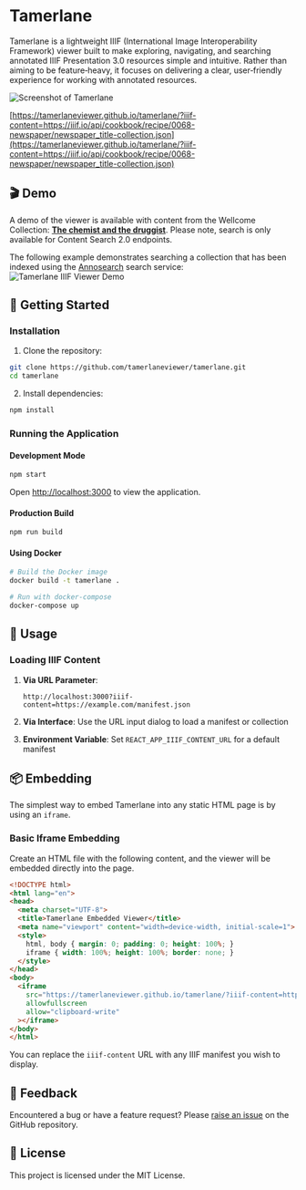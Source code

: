 # Tamerlane

Tamerlane is a lightweight IIIF (International Image Interoperability Framework) viewer built to make exploring, navigating, and searching annotated IIIF Presentation 3.0 resources simple and intuitive. Rather than aiming to be feature‑heavy, it focuses on delivering a clear, user‑friendly experience for working with annotated resources.

![Screenshot of Tamerlane](assets/screenshot.png)

[https://tamerlaneviewer.github.io/tamerlane/?iiif-content=https://iiif.io/api/cookbook/recipe/0068-newspaper/newspaper_title-collection.json](https://tamerlaneviewer.github.io/tamerlane/?iiif-content=https://iiif.io/api/cookbook/recipe/0068-newspaper/newspaper_title-collection.json)

## 🎬 Demo

A demo of the viewer is available with content from the Wellcome Collection: 
[**The chemist and the druggist**](https://tamerlaneviewer.github.io/tamerlane/?iiif-content=https://iiif.wellcomecollection.org/presentation/b19974760). Please note, search is only available for Content Search 2.0 endpoints. 

The following example demonstrates searching a collection that has been indexed using the [Annosearch](https://github.com/nationalarchives/annosearch) search service: 
![Tamerlane IIIF Viewer Demo](/assets/demo.gif)

## 🚀 Getting Started

### Installation

1. Clone the repository:
```bash
git clone https://github.com/tamerlaneviewer/tamerlane.git
cd tamerlane
```

2. Install dependencies:
```bash
npm install
```

### Running the Application

#### Development Mode
```bash
npm start
```
Open [http://localhost:3000](http://localhost:3000) to view the application.

#### Production Build
```bash
npm run build
```

#### Using Docker
```bash
# Build the Docker image
docker build -t tamerlane .

# Run with docker-compose
docker-compose up
```

## 🎯 Usage

### Loading IIIF Content

1. **Via URL Parameter**: 
   ```
   http://localhost:3000?iiif-content=https://example.com/manifest.json
   ```

2. **Via Interface**: Use the URL input dialog to load a manifest or collection

3. **Environment Variable**: Set `REACT_APP_IIIF_CONTENT_URL` for a default manifest

## 📦 Embedding

The simplest way to embed Tamerlane into any static HTML page is by using an `iframe`.

### Basic Iframe Embedding

Create an HTML file with the following content, and the viewer will be embedded directly into the page.

```html
<!DOCTYPE html>
<html lang="en">
<head>
  <meta charset="UTF-8">
  <title>Tamerlane Embedded Viewer</title>
  <meta name="viewport" content="width=device-width, initial-scale=1">
  <style>
    html, body { margin: 0; padding: 0; height: 100%; }
    iframe { width: 100%; height: 100%; border: none; }
  </style>
</head>
<body>
  <iframe 
    src="https://tamerlaneviewer.github.io/tamerlane/?iiif-content=https://iiif.wellcomecollection.org/presentation/b19974760"
    allowfullscreen
    allow="clipboard-write"
  ></iframe>
</body>
</html>
```

You can replace the `iiif-content` URL with any IIIF manifest you wish to display.

## 💬 Feedback

Encountered a bug or have a feature request? Please [raise an issue](https://github.com/tamerlaneviewer/tamerlane/issues) on the GitHub repository.

## 📄 License

This project is licensed under the MIT License.


